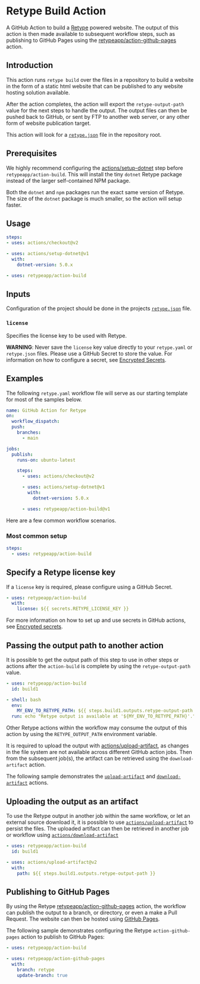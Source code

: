 # Retype Build Action

A GitHub Action to build a [Retype](https://retype.com/) powered website. The output of this action is then made available to subsequent workflow steps, such as publishing to GitHub Pages using the [retypeapp/action-github-pages](https://github.com/retypeapp/action-github-pages) action.

## Introduction

This action runs `retype build` over the files in a repository to build a website in the form of a static html website that can be published to any website hosting solution available.

After the action completes, the action will export the `retype-output-path` value for the next steps to handle the output. The output files can then be pushed back to GitHub, or sent by FTP to another web server, or any other form of website publication target.

This action will look for a [`retype.json`](https://retype.com/configuration/project/) file in the repository root.

## Prerequisites

We highly recommend configuring the [actions/setup-dotnet](https://github.com/actions/setup-dotnet) step before `retypeapp/action-build`. This will install the tiny `dotnet` Retype package instead of the larger self-contained NPM package.

Both the `dotnet` and `npm` packages run the exact same version of Retype. The size of the `dotnet` package is much smaller, so the action will setup faster.

## Usage

```yaml
steps:
- uses: actions/checkout@v2

- uses: actions/setup-dotnet@v1
  with:
    dotnet-version: 5.0.x

- uses: retypeapp/action-build
```

## Inputs

Configuration of the project should be done in the projects [`retype.json`](https://retype.com/configuration/project) file.

### `license`

Specifies the license key to be used with Retype.

**WARNING**: Never save the `license` key value directly to your `retype.yaml` or `retype.json` files. Please use a GitHub Secret to store the value. For information on how to configure a secret, see [Encrypted Secrets](https://docs.github.com/en/actions/reference/encrypted-secrets).

## Examples

The following `retype.yaml` workflow file will serve as our starting template for most of the samples below.

```yaml
name: GitHub Action for Retype
on:
  workflow_dispatch:
  push:
    branches:
      - main

jobs:
  publish:
    runs-on: ubuntu-latest

    steps:
      - uses: actions/checkout@v2

      - uses: actions/setup-dotnet@v1
        with:
          dotnet-version: 5.0.x

      - uses: retypeapp/action-build@v1
```

Here are a few common workflow scenarios.

### Most common setup

```yaml
steps:
  - uses: retypeapp/action-build
```

## Specify a Retype license key

If a `license` key is required, please configure using a GitHub Secret.

```yaml
- uses: retypeapp/action-build
  with:
    license: ${{ secrets.RETYPE_LICENSE_KEY }}
```

For more information on how to set up and use secrets in GitHub actions, see [Encrypted secrets](https://docs.github.com/en/actions/reference/encrypted-secrets).

## Passing the output path to another action

It is possible to get the output path of this step to use in other steps or actions after the `action-build` is complete by using the `retype-output-path` value.

```yaml
- uses: retypeapp/action-build
  id: build1

- shell: bash
  env:
    MY_ENV_TO_RETYPE_PATH: ${{ steps.build1.outputs.retype-output-path }}
  run: echo "Retype output is available at '${MY_ENV_TO_RETYPE_PATH}'."
```

Other Retype actions within the workflow may consume the output of this action by using the `RETYPE_OUTPUT_PATH` environment variable.

It is required to upload the output with [actions/upload-artifact](https://github.com/actions/upload-artifact), as changes in the file system are not available across different GitHub action jobs. Then from the subsequent job(s), the artifact can be retrieved using the `download-artifact` action.

The following sample demonstrates the [`upload-artifact`](https://github.com/actions/upload-artifact) and [`download-artifact`](https://github.com/actions/download-artifact) actions.

## Uploading the output as an artifact

To use the Retype output in another job within the same workflow, or let an external source download it, it is possible to use [`actions/upload-artifact`](https://github.com/actions/upload-artifact) to persist the files. The uploaded artifact can then be retrieved in another job or workflow using [`actions/download-artifact`](https://github.com/actions/download-artifact)

```yaml
- uses: retypeapp/action-build
  id: build1

- uses: actions/upload-artifact@v2
  with:
    path: ${{ steps.build1.outputs.retype-output-path }}
```

## Publishing to GitHub Pages

By using the Retype [retypeapp/action-github-pages](https://github.com/retypeapp/action-github-pages) action, the workflow can publish the output to a branch, or directory, or even a make a Pull Request. The website can then be hosted using [GitHub Pages](https://docs.github.com/en/github/working-with-github-pages/getting-started-with-github-pages).

The following sample demonstrates configuring the Retype `action-github-pages` action to publish to GitHub Pages:

```yaml
- uses: retypeapp/action-build

- uses: retypeapp/action-github-pages
  with:
    branch: retype
    update-branch: true
```

